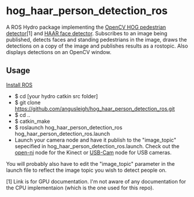hog_haar_person_detection_ros
=============================

A ROS Hydro package implementing the [OpenCV HOG pedestrian detector](http://docs.opencv.org/modules/gpu/doc/object_detection.html)[1] and [HAAR face detector](http://docs.opencv.org/trunk/doc/py_tutorials/py_objdetect/py_face_detection/py_face_detection.html).
Subscribes to an image being published, detects faces and standing pedestrians in the image,
draws the detections on a copy of the image and publishes results as a rostopic. Also displays
detections on an OpenCV window.

## Usage
[Install ROS](http://wiki.ros.org/ROS/Installation)

* $ cd [your hydro catkin src folder]
* $ git clone https://github.com/angusleigh/hog_haar_person_detection_ros.git
* $ cd ..
* $ catkin_make
* $ roslaunch hog_haar_person_detection_ros hog_haar_person_detection_ros.launch
* Launch your camera node and have it publish to the "image_topic" sepecified in hog_haar_person_detection_ros.launch. Check out the [open-ni](http://wiki.ros.org/openni_launch) node for the Kinect or [USB-Cam](http://wiki.ros.org/usb_cam) node for USB cameras.

You will probably also have to edit the "image_topic" parameter in the launch file to reflect the image topic you wish to detect people on.

[1] Link is for GPU documentation. I'm not aware of any documentation for the CPU implementaion (which is the one used for this repo).
